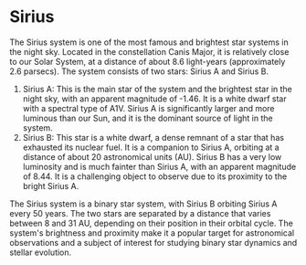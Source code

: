 # Sirius

The Sirius system is one of the most famous and brightest star systems in the night sky. Located in the constellation Canis Major, it is relatively close to our Solar System, at a distance of about 8.6 light-years (approximately 2.6 parsecs). The system consists of two stars: Sirius A and Sirius B.

1. Sirius A: This is the main star of the system and the brightest star in the night sky, with an apparent magnitude of -1.46. It is a white dwarf star with a spectral type of A1V. Sirius A is significantly larger and more luminous than our Sun, and it is the dominant source of light in the system.
2. Sirius B: This star is a white dwarf, a dense remnant of a star that has exhausted its nuclear fuel. It is a companion to Sirius A, orbiting at a distance of about 20 astronomical units (AU). Sirius B has a very low luminosity and is much fainter than Sirius A, with an apparent magnitude of 8.44. It is a challenging object to observe due to its proximity to the bright Sirius A.

The Sirius system is a binary star system, with Sirius B orbiting Sirius A every 50 years. The two stars are separated by a distance that varies between 8 and 31 AU, depending on their position in their orbital cycle. The system's brightness and proximity make it a popular target for astronomical observations and a subject of interest for studying binary star dynamics and stellar evolution.
